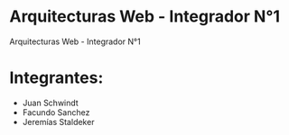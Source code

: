 # Arquitecturas Web - Integrador N°1
Arquitecturas Web - Integrador N°1

# Integrantes:
- Juan Schwindt
- Facundo Sanchez
- Jeremías Staldeker
